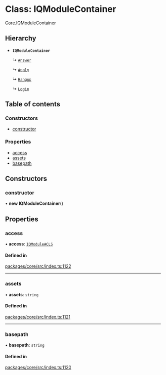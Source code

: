 # Class: IQModuleContainer

[Core](../modules/Core.md).IQModuleContainer

## Hierarchy

- **`IQModuleContainer`**

  ↳ [`Answer`](core_src_modules_answer.Answer.md)

  ↳ [`Apply`](core_src_modules_apply.Apply.md)

  ↳ [`Hangup`](core_src_modules_hangup.Hangup.md)

  ↳ [`Login`](core_src_modules_login.Login.md)

## Table of contents

### Constructors

- [constructor](Core.IQModuleContainer.md#constructor)

### Properties

- [access](Core.IQModuleContainer.md#access)
- [assets](Core.IQModuleContainer.md#assets)
- [basepath](Core.IQModuleContainer.md#basepath)

## Constructors

### constructor

• **new IQModuleContainer**()

## Properties

### access

• **access**: [`IQModuleACLS`](../enums/Core.IQModuleACLS.md)

#### Defined in

[packages/core/src/index.ts:1122](https://github.com/iniquitybbs/iniquity/blob/b8c4706/packages/core/src/index.ts#L1122)

___

### assets

• **assets**: `string`

#### Defined in

[packages/core/src/index.ts:1121](https://github.com/iniquitybbs/iniquity/blob/b8c4706/packages/core/src/index.ts#L1121)

___

### basepath

• **basepath**: `string`

#### Defined in

[packages/core/src/index.ts:1120](https://github.com/iniquitybbs/iniquity/blob/b8c4706/packages/core/src/index.ts#L1120)
